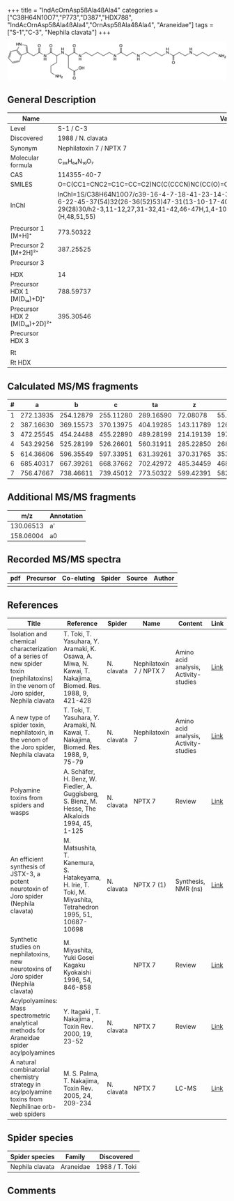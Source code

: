 +++
title = "IndAcOrnAsp5ßAla4ßAla4"
categories = ["C38H64N10O7","P773","D387","HDX788",
"IndAcOrnAsp5ßAla4ßAla4","OrnAsp5ßAla4ßAla4",
"Araneidae"]
tags = ["S-1","C-3",
"Nephila clavata"]
+++

![](/img/IndAcOrnAsp5bAla4bAla4.png)

## General Description

| Name                         | Value                   |
|------------------------------|-------------------------|
| Level                        | S-1 / C-3                     |
| Discovered                   | 1988 / N. clavata       |
| Synonym                      | Nephilatoxin 7 / NPTX 7 |
| Molecular formula            | C₃₈H₆₄N₁₀O₇             |
| CAS                          | 114355-40-7             |
| SMILES | O=C(CC1=CNC2=C1C=CC=C2)NC(C(CCCN)NC(CC(O)=O)C(NCCCCCNC(CCNCCCCNC(CCNCCCCN)=O)=O)=O)=O  |
| InChI  | InChI=1S/C38H64N10O7/c39-16-4-7-18-41-23-14-34(50)44-21-9-8-19-42-24-15-33(49)43-20-5-1-6-22-45-37(54)32(26-36(52)53)47-31(13-10-17-40)38(55)48-35(51)25-28-27-46-30-12-3-2-11-29(28)30/h2-3,11-12,27,31-32,41-42,46-47H,1,4-10,13-26,39-40H2,(H,43,49)(H,44,50)(H,45,54)(H,52,53)(H,48,51,55)  |
|                              |                         |
| Precursor 1 [M+H]⁺           | 773.50322               |
| Precursor 2 [M+2H]²⁺         | 387.25525               |
| Precursor 3                  |                         |
|                              |                         |
| HDX                          | 14                      |
| Precursor HDX 1 [M(D₁₄)+D]⁺   | 788.59737               |
| Precursor HDX 2 [M(D₁₄)+2D]²⁺ | 395.30546               |
| Precursor HDX 3              |                         |
|                              |                         |
| Rt                           |                         |
| Rt HDX                       |                         |

## Calculated MS/MS fragments

| # | a         | b         | c         | ta        | z         | y         | tz        |
|---|-----------|-----------|-----------|-----------|-----------|-----------|-----------|
| 1 | 272.13935 | 254.12879 | 255.11280 | 289.16590 | 72.08078 | 55.05423 | 89.10732 |
| 2 | 387.16630 | 369.15573 | 370.13975 | 404.19285 | 143.11789 | 126.09134 | 160.14444 |
| 3 | 472.25545 | 454.24488 | 455.22890 | 489.28199 | 214.19139 | 197.16484 | 231.21794 |
| 4 | 543.29256 | 525.28199 | 526.26601 | 560.31911 | 285.22850 | 268.20195 | 302.25505 |
| 5 | 614.36606 | 596.35549 | 597.33951 | 631.39261 | 370.31765 | 353.29110 | 387.34420 |
| 6 | 685.40317 | 667.39261 | 668.37662 | 702.42972 | 485.34459 | 468.31805 | 502.37114 |
| 7 | 756.47667 | 738.46611 | 739.45012 | 773.50322 | 599.42391 | 582.39736 | 616.45046 |

## Additional MS/MS fragments

| m/z       | Annotation |
|-----------|------------|
| 130.06513 | a'         |
| 158.06004 | a0         |

## Recorded MS/MS spectra

| pdf | Precursor | Co-eluting | Spider | Source | Author |
|-----|-----------|------------|--------|--------|--------|
|     |           |            |        |        |        |

## References

| Title                                                                                                                                | Reference                                                                                                    | Spider     | Name                    | Content                               | Link                                                                                                   |
|--------------------------------------------------------------------------------------------------------------------------------------|--------------------------------------------------------------------------------------------------------------|------------|-------------------------|---------------------------------------|--------------------------------------------------------------------------------------------------------|
| Isolation and chemical characterization of a series of new spider toxin (nephilatoxins) in the venom of Joro spider, Nephila clavata | T. Toki, T. Yasuhara, Y. Aramaki, K. Osawa, A. Miwa, N. Kawai, T. Nakajima, Biomed. Res. 1988, 9, 421-428    | N. clavata | Nephilatoxin 7 / NPTX 7 | Amino acid analysis, Activity-studies | [Link](https://www.jstage.jst.go.jp/article/biomedres/9/6/9_421/_article)                              |
| A new type of spider toxin, nephilatoxin, in the venom of the Joro spider, Nephila clavata                                           | T. Toki, T. Yasuhara, Y. Aramaki, N. Kawai, T. Nakajima, Biomed. Res. 1988, 9, 75-79                         | N. clavata | Nephilatoxin 7          | Amino acid analysis, Activity-studies | [Link](https://www.jstage.jst.go.jp/article/biomedres/9/1/9_75/_article)                               |
| Polyamine toxins from spiders and wasps                                                                                              | A. Schäfer, H. Benz, W. Fiedler, A. Guggisberg, S. Bienz, M. Hesse, The Alkaloids 1994, 45, 1-125            | N. clavata | NPTX 7                  | Review                                | [Link](https://www.sciencedirect.com/science/article/pii/S009995980860276X)                            |
| An efficient synthesis of JSTX-3, a potent neurotoxin of Joro spider (Nephila clavata)                                               | M. Matsushita, T. Kanemura, S. Hatakeyama, H. Irie, T. Toki, M. Miyashita, Tetrahedron 1995, 51, 10687-10698 | N. clavata | NPTX 7 (1)              | Synthesis, NMR (ns)                   | [Link](https://www.sciencedirect.com/science/article/pii/004040209500660Z)                             |
| Synthetic studies on nephilatoxins, new neurotoxins of Joro spider (Nephila clavata)                                                 | M. Miyashita, Yuki Gosei Kagaku Kyokaishi 1996, 54, 846-858                                                  |            | NPTX 7                  | Review                                | [Link](https://www.jstage.jst.go.jp/article/yukigoseikyokaishi1943/54/10/54_10_846/_article/-char/ja/) |
| Acylpolyamines: Mass spectrometric analytical methods for Araneidae spider acylpolyamines                                            | Y. Itagaki , T. Nakajima , Toxin Rev. 2000, 19, 23-52                                                        | N. clavata | NPTX 7                  | Review                                | [Link](https://www.tandfonline.com/doi/abs/10.1081/TXR-100100314)                                      |
| A natural combinatorial chemistry strategy in acylpolyamine toxins from Nephilinae orb-web spiders                                   | M. S. Palma, T. Nakajima, Toxin Rev. 2005, 24, 209-234                                                       | N. clavata | NPTX 7                  | LC-MS                                 | [Link](https://www.tandfonline.com/doi/abs/10.1081/TXR-200057857)                                      |

## Spider species

| Spider species  | Family    | Discovered     |
|-----------------|-----------|----------------|
| Nephila clavata | Araneidae | 1988 / T. Toki |

## Comments